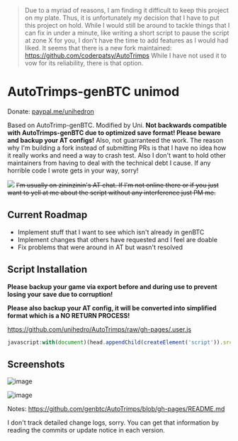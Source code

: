 > Due to a myriad of reasons, I am finding it difficult to keep this project on my plate. Thus, it is unfortunately my decision that I have to put this project on hold. While I would still be around to tackle things that I can fix in under a minute, like writing a short script to pause the script at zone X for you, I don't have the time to add features as I would had liked. It seems that there is a new fork maintained: https://github.com/coderpatsy/AutoTrimps While I have not used it to vow for its reliability, there is that option.

# AutoTrimps-genBTC unimod
Donate: <a href="https://paypal.me/unihedron">paypal.me/unihedron</a>

Based on AutoTrimp-genBTC. Modified by Uni. <b>Not backwards compatible with AutoTrimps-genBTC due to optimized save format! Please beware and backup your AT configs!</b> Also, not guarranteed the work. The reason why I'm building a fork instead of submitting PRs is that I have no idea how it really works and need a way to crash test. Also I don't want to hold other maintainers from having to deal with the technical debt I cause. If any horrible code I wrote gets in your way, sorry!

[![](https://cloud.githubusercontent.com/assets/5595067/24738958/d421a900-1acb-11e7-81af-d2402801fc71.png)](https://discord.gg/Vu4J4zc)
<del>I'm usually on zininzinin's AT chat. If I'm not online there or if you just want to yell at me about the script without any interference just PM me.</del>

## Current Roadmap
- Implement stuff that I want to see which isn't already in genBTC
- Implement changes that others have requested and I feel are doable
- Fix problems that were around in AT but wasn't resolved

## Script Installation
**Please backup your game via export before and during use to prevent losing your save due to corruption!**

**Please also backup your AT config, it will be converted into simplified format which is a NO RETURN PROCESS!**

https://github.com/unihedro/AutoTrimps/raw/gh-pages/.user.js

```js
javascript:with(document)(head.appendChild(createElement('script')).src='https://unihedro.github.io/AutoTrimps/AutoTrimps2.js')._
```

## Screenshots

![image](https://cloud.githubusercontent.com/assets/5595067/24824209/ec9923a4-1c39-11e7-95de-eab40cacd597.png)

![image](https://cloud.githubusercontent.com/assets/5595067/24824212/fea2c28a-1c39-11e7-933a-d2475a47ebcd.png)

Notes: https://github.com/genbtc/AutoTrimps/blob/gh-pages/README.md

I don't track detailed change logs, sorry. You can get that information by reading the commits or update notice in each version.
